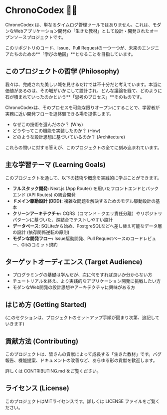 # ChronoCodex 📖✨

ChronoCodex は、単なるタイムログ管理ツールではありません。これは、モダンなWebアプリケーション開発の「生きた教材」として設計・開発されたオープンソースプロジェクトです。

このリポジトリのコード、Issue、Pull Requestの一つ一つが、未来のエンジニアたちのための**「学びの地図」**となることを目指しています。

## このプロジェクトの哲学 (Philosophy)

我々は、完成された美しい城を見せるだけでは不十分だと考えています。本当に価値があるのは、その城がいかにして設計され、どんな議論を経て、どのように石が積まれていったのかという**「思考のプロセス」**そのものです。

ChronoCodexは、そのプロセスを可能な限りオープンにすることで、学習者が実務に近い開発フローを追体験できる場を提供します。

* なぜこの技術を選んだのか？ (Why)
* どうやってこの機能を実装したのか？ (How)
* どのような設計思想に基づいているのか？ (Architecture)

これらの問いに対する答えが、このプロジェクトの全てに刻み込まれています。

## 主な学習テーマ (Learning Goals)

このプロジェクトを通して、以下の技術や概念を実践的に学ぶことができます。

* **フルスタック開発:** Next.js (App Router) を用いたフロントエンドとバックエンド (API Routes) の統合開発
* **ドメイン駆動設計 (DDD):** 複雑な問題を解決するためのモデル駆動設計の基本
* **クリーンアーキテクチャ:** CQRS（コマンド・クエリ責任分離）やリポジトリパターンに基づいた、疎結合でテストしやすい設計
* **データベース:** SQLiteから始め、PostgreSQLなどへ差し替え可能なデータ層の設計 (依存関係逆転の原則)
* **モダンな開発フロー:** Issue駆動開発、Pull Requestベースのコードレビュー、Gitのコミット規約

## ターゲットオーディエンス (Target Audience)

* プログラミングの基礎は学んだが、次に何をすれば良いか分からない方
* チュートリアルを終え、より実践的なアプリケーション開発に挑戦したい方
* モダンなWeb開発の設計思想やアーキテクチャに興味がある方

## はじめ方 (Getting Started)

(このセクションは、プロジェクトのセットアップ手順が固まり次第、追記していきます)

## 貢献方法 (Contributing)

このプロジェクトは、皆さんの貢献によって成長する「生きた教材」です。バグ報告、機能提案、ドキュメントの改善など、あらゆる形の貢献を歓迎します。

詳しくは CONTRIBUTING.md をご覧ください。

## ライセンス (License)

このプロジェクトはMITライセンスです。詳しくは LICENSE ファイルをご覧ください。
